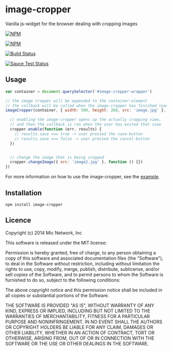 # image-cropper

Vanilla js-widget for the browser dealing with cropping images

[![NPM](https://nodei.co/npm/image-cropper.png?downloads&stars)](https://nodei.co/npm/image-cropper/)

[![NPM](https://nodei.co/npm-dl/image-cropper.png)](https://nodei.co/npm/image-cropper/)

[![Build Status](https://travis-ci.org/micnews/image-cropper.svg)](https://travis-ci.org/micnews/image-cropper)

[![Sauce Test Status](https://saucelabs.com/browser-matrix/mic-image-cropper.svg?auth=0bbb218cf8daf91e7d8c84ddb23a2fda)](https://saucelabs.com/users/mic-image-cropper/tests)

## Usage
```js
var container = document.querySelector('#image-cropper-wrapper')

// the image cropper will be appended to the container-element
// the callback will be called when the image-cropper has finished loading
imageCropper(container, { width: 500, height: 268, src: 'image.jpg' }, function (err, cropper) {

  // enabling the image-cropper opens up the actually cropping view,
  // and then the callback is ran when the user has exited that view
  cropper.enable(function (err, results) {
    // results.save === true -> user pressed the save-button
    // results.save === false -> user pressed the cancel-button
  })


  // change the image that is being cropped
  cropper.changeImage({ src: 'image2.jpg' }, function () {})
})
```

For more information on how to use the image-cropper, see the [example](https://github.com/micnews/image-cropper/tree/master/example).

## Installation

```
npm install image-cropper
```

## Licence

Copyright (c) 2014 Mic Network, Inc

This software is released under the MIT license:

Permission is hereby granted, free of charge, to any person obtaining a copy
of this software and associated documentation files (the "Software"), to deal
in the Software without restriction, including without limitation the rights
to use, copy, modify, merge, publish, distribute, sublicense, and/or sell
copies of the Software, and to permit persons to whom the Software is
furnished to do so, subject to the following conditions:

The above copyright notice and this permission notice shall be included in
all copies or substantial portions of the Software.

THE SOFTWARE IS PROVIDED "AS IS", WITHOUT WARRANTY OF ANY KIND, EXPRESS OR
IMPLIED, INCLUDING BUT NOT LIMITED TO THE WARRANTIES OF MERCHANTABILITY,
FITNESS FOR A PARTICULAR PURPOSE AND NONINFRINGEMENT. IN NO EVENT SHALL THE
AUTHORS OR COPYRIGHT HOLDERS BE LIABLE FOR ANY CLAIM, DAMAGES OR OTHER
LIABILITY, WHETHER IN AN ACTION OF CONTRACT, TORT OR OTHERWISE, ARISING FROM,
OUT OF OR IN CONNECTION WITH THE SOFTWARE OR THE USE OR OTHER DEALINGS IN
THE SOFTWARE.
